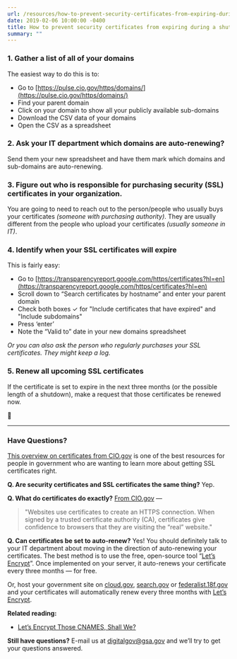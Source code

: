 ```yaml
---
url: /resources/how-to-prevent-security-certificates-from-expiring-during-shutdown/
date: 2019-02-06 10:00:00 -0400
title: How to prevent security certificates from expiring during a shutdown
summary: ""
---
```


### 1. Gather a list of all of your domains
The easiest way to do this is to:

- Go to [https://pulse.cio.gov/https/domains/](https://pulse.cio.gov/https/domains/)
- Find your parent domain
- Click on your domain to show all your publicly available sub-domains
- Download the CSV data of your domains
- Open the CSV as a spreadsheet

### 2. Ask your IT department which domains are auto-renewing?
Send them your new spreadsheet and have them mark which domains and sub-domains are auto-renewing.

### 3. Figure out who is responsible for purchasing security (SSL) certificates in your organization.
You are going to need to reach out to the person/people who usually buys your certificates _(someone with purchasing authority)_. They are usually different from the people who upload your certificates _(usually someone in IT)_.

### 4. Identify when your SSL certificates will expire
This is fairly easy:

- Go to [https://transparencyreport.google.com/https/certificates?hl=en](https://transparencyreport.google.com/https/certificates?hl=en)
- Scroll down to “Search certificates by hostname” and enter your parent domain
- Check both boxes ✓ for "Include certificates that have expired" and "Include subdomains"
- Press ‘enter’
- Note the “Valid to” date in your new domains spreadsheet

_Or you can also ask the person who regularly purchases your SSL certificates. They might keep a log._

### 5. Renew all upcoming SSL certificates
If the certificate is set to expire in the next three months (or the possible length of a shutdown), make a request that those certificates be renewed now.

:tada:

---

### Have Questions?
[This overview on certificates from CIO.gov](https://https.cio.gov/certificates/) is one of the best resources for people in government who are wanting to learn more about getting SSL certificates right.

**Q. Are security certificates and SSL certificates the same thing?**
Yep.

**Q. What do certificates do exactly?**
[From CIO.gov](https://https.cio.gov/certificates/) —
> "Websites use certificates to create an HTTPS connection. When signed by a trusted certificate authority (CA), certificates give confidence to browsers that they are visiting the “real” website."

**Q. Can certificates be set to auto-renew?**
Yes! You should definitely talk to your IT department about moving in the direction of auto-renewing your certificates. The best method is to use the free, open-source tool “[Let’s Encrypt](https://letsencrypt.org/)”. Once implemented on your server, it auto-renews your certificate every three months — for free.

Or, host your government site on [cloud.gov](https://cloud.gov/), [search.gov](https://search.gov/) or [federalist.18f.gov](https://federalist.18f.gov/) and your certificates will automatically renew every three months with [Let’s Encrypt](https://letsencrypt.org/).

**Related reading:**
- [Let’s Encrypt Those CNAMES, Shall We?](https://digital.gov/2016/09/07/lets-encrypt-those-cnames-shall-we/)

**Still have questions?**
E-mail us at [digitalgov@gsa.gov](mailto:digitalgov@gsa.gov) and we’ll try to get your questions answered.
